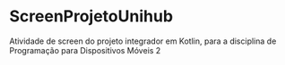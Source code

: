 # ScreenProjetoUnihub
Atividade de screen do projeto integrador em Kotlin, para a disciplina de Programação para Dispositivos Móveis 2
